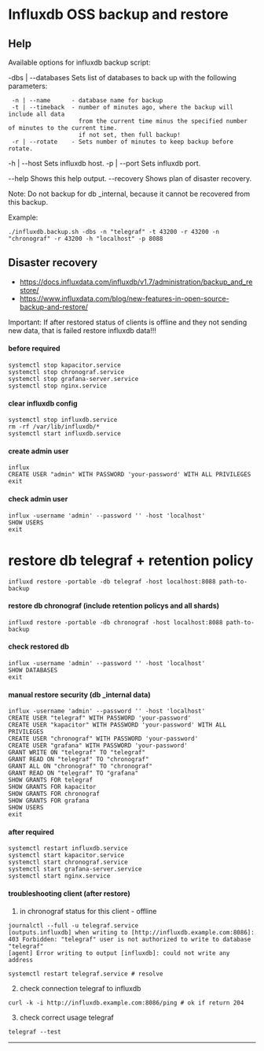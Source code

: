 # Influxdb OSS backup and restore

## Help

Available options for influxdb backup script:

 -dbs | --databases   Sets list of databases to back up with the following parameters:

     -n | --name      - database name for backup
     -t | --timeback  - number of minutes ago, where the backup will include all data
                        from the current time minus the specified number of minutes to the current time.
                        if not set, then full backup!
     -r | --rotate    - Sets number of minutes to keep backup before rotate.

 -h | --host            Sets influxdb host.
 -p | --port            Sets influxdb port.

 --help                 Shows this help output.
 --recovery             Shows plan of disaster recovery.

Note: Do not backup for db _internal, because it cannot be recovered from this backup.

 Example: 
 ```console
 ./influxdb.backup.sh -dbs -n "telegraf" -t 43200 -r 43200 -n "chronograf" -r 43200 -h "localhost" -p 8088
```

## Disaster recovery
* https://docs.influxdata.com/influxdb/v1.7/administration/backup_and_restore/
* https://www.influxdata.com/blog/new-features-in-open-source-backup-and-restore/

Important: If after restored status of clients is offline and they not sending new data, that is failed restore influxdb data!!!

#### before required
```
systemctl stop kapacitor.service
systemctl stop chronograf.service
systemctl stop grafana-server.service
systemctl stop nginx.service
```
#### clear influxdb config
```
systemctl stop influxdb.service
rm -rf /var/lib/influxdb/*
systemctl start influxdb.service
```
#### create admin user
```
influx
CREATE USER "admin" WITH PASSWORD 'your-password' WITH ALL PRIVILEGES
exit
```
#### check admin user
```
influx -username 'admin' --password '' -host 'localhost'
SHOW USERS
exit
```
# restore db telegraf + retention policy
```
influxd restore -portable -db telegraf -host localhost:8088 path-to-backup
```
#### restore db chronograf (include retention policys and all shards)
```
influxd restore -portable -db chronograf -host localhost:8088 path-to-backup
```
#### check restored db
```
influx -username 'admin' --password '' -host 'localhost'
SHOW DATABASES
exit
```
#### manual restore security (db _internal data)
```
influx -username 'admin' --password '' -host 'localhost'
CREATE USER "telegraf" WITH PASSWORD 'your-password'
CREATE USER "kapacitor" WITH PASSWORD 'your-password' WITH ALL PRIVILEGES
CREATE USER "chronograf" WITH PASSWORD 'your-password'
CREATE USER "grafana" WITH PASSWORD 'your-password'
GRANT WRITE ON "telegraf" TO "telegraf"
GRANT READ ON "telegraf" TO "chronograf"
GRANT ALL ON "chronograf" TO "chronograf"
GRANT READ ON "telegraf" TO "grafana"
SHOW GRANTS FOR telegraf
SHOW GRANTS FOR kapacitor
SHOW GRANTS FOR chronograf
SHOW GRANTS FOR grafana
SHOW USERS
exit
```
#### after required
```
systemctl restart influxdb.service
systemctl start kapacitor.service
systemctl start chronograf.service
systemctl start grafana-server.service
systemctl start nginx.service
```
#### troubleshooting client (after restore)

1. in chronograf status for this client - offline
```
journalctl --full -u telegraf.service
[outputs.influxdb] when writing to [http://influxdb.example.com:8086]: 403 Forbidden: "telegraf" user is not authorized to write to database "telegraf"
[agent] Error writing to output [influxdb]: could not write any address

systemctl restart telegraf.service # resolve
```
2. check connection telegraf to influxdb
```
curl -k -i http://influxdb.example.com:8086/ping # ok if return 204
```

3. check correct usage telegraf
```
telegraf --test
```

---
